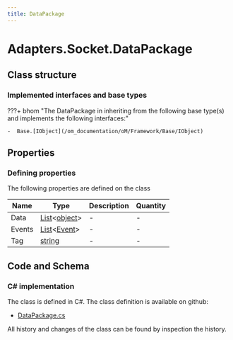 ```yaml
---
title: DataPackage
---
```


# Adapters.Socket.DataPackage



## Class structure

### Implemented interfaces and base types

???+ bhom "The DataPackage in inheriting from the following base type(s) and implements the following interfaces:"

    -  Base.[IObject](/om_documentation/oM/Framework/Base/IObject)


## Properties



### Defining properties

The following properties are defined on the class

| Name             | Type             | Description      | Quantity         |
|------------------|------------------|------------------|------------------|
| Data | [List](https://learn.microsoft.com/en-us/dotnet/api/System.Collections.Generic.List-1?view=netstandard-2.0)&lt;[object](https://learn.microsoft.com/en-us/dotnet/api/System.Object?view=netstandard-2.0)&gt; | - | - |
| Events | [List](https://learn.microsoft.com/en-us/dotnet/api/System.Collections.Generic.List-1?view=netstandard-2.0)&lt;[Event](/om_documentation/oM/Framework/Base/Debugging/Event)&gt; | - | - |
| Tag | [string](https://learn.microsoft.com/en-us/dotnet/api/System.String?view=netstandard-2.0) | - | - |


## Code and Schema

### C# implementation

The class is defined in C#. The class definition is available on github:

- [DataPackage.cs](https://github.com/BHoM/Socket_Toolkit/blob/develop/Socket_oM/DataPackage.cs)

All history and changes of the class can be found by inspection the history.
